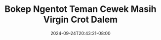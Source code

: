 --- 
title: "Bokep Ngentot Teman Cewek Masih Virgin Crot Dalem"
description: "video   Bokep Ngentot Teman Cewek Masih Virgin Crot Dalem twitter   new"
date: 2024-09-24T20:43:21-08:00
file_code: "rgwkkl720zzg"
draft: false
cover: "8h1zj5h7phht2g3g.jpg"
tags: ["Bokep", "Ngentot", "Teman", "Cewek", "Masih", "Virgin", "Crot", "Dalem", "bokep-indo", "bokep-viral", "bokep-ig"]
length: 884
fld_id: "1392266"
foldername: "adiktiri"
categories: ["adiktiri"]
views: 107
---